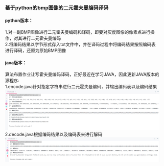 ### 基于python的bmp图像的二元霍夫曼编码译码

#### python版本：

1.对一副BMP图像进行二元霍夫曼编码和译码，即要对灰度图像的像素点进行操作，对其进行二元霍夫曼编码  
2.将编码结果以字节形式存入txt文件中，并在译码过程中将编码结果按照编码表进行译码，还原为原始BMP图像

####  java版本：

算法布置作业让写霍夫曼编码译码，正好最近在学习JAVA，因此更新JAVA版本的源程序:  
1.encode.java针对指定字符串进行二元霍夫曼编码，并输出编码表以及编码结果  
![avatar](img/1.png)
2.decode.java根据编码结果以及编码表来进行解码  
![avatar](img/2.png)
